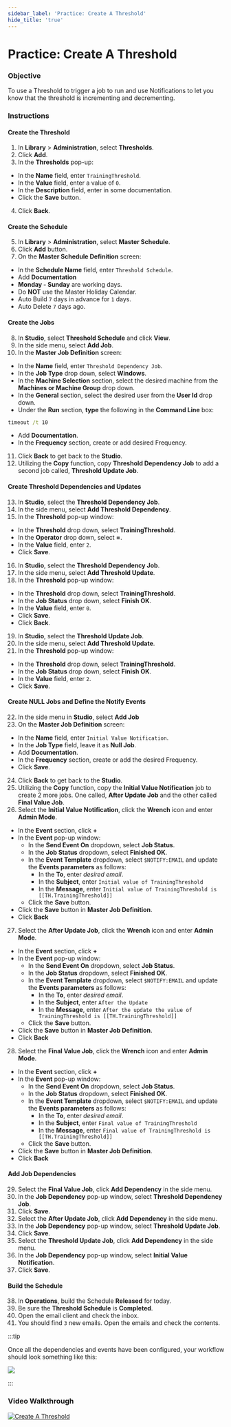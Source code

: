 ```yaml
---
sidebar_label: 'Practice: Create A Threshold'
hide_title: 'true'
---
```


# Practice: Create A Threshold

### Objective

To use a Threshold to trigger a job to run and use Notifications to let you know that the threshold is incrementing and decrementing.

### Instructions

#### Create the Threshold

1.  In **Library** > **Administration**, select **Thresholds**. 
2.  Click **Add**.
3.  In the **Thresholds** pop-up:
  * In the **Name** field, enter ```TrainingThreshold```.
  * In the **Value** field, enter a value of ```0```.
  * In the **Description** field, enter in some documentation.
  * Click the **Save** button.
4.  Click **Back**.

#### Create the Schedule

5.  In **Library** > **Administration**, select **Master Schedule**.
6.  Click **Add** button.
7.  On the **Master Schedule Definition** screen:
  * In the **Schedule Name** field, enter ```Threshold Schedule```.
  * Add **Documentation**
  * **Monday - Sunday** are working days.
  * Do **NOT** use the Master Holiday Calendar.
  * Auto Build ```7``` days in advance for ```1``` days.
  * Auto Delete ```7``` days ago.

#### Create the Jobs

8.  In **Studio**, select **Threshold Schedule** and click **View**.
9.  In the side menu, select **Add Job**.
10. In the **Master Job Definition** screen:
  * In the **Name** field, enter ```Threshold Dependency Job```.
  * In the **Job Type** drop down, select **Windows**.
  * In the **Machine Selection** section, select the desired machine from the **Machines or Machine Group** drop down. 
  * In the **General** section, select the desired user from the **User Id** drop down.
  * Under the **Run** section, **type** the following in the **Command Line** box:
 
```cmd
timeout /t 10
```

  * Add **Documentation**.
  * In the **Frequency** section, create or add desired Frequency.
11. Click **Back** to get back to the **Studio**.
12. Utilizing the **Copy** function, copy **Threshold Dependency Job** to add a second job called, **Threshold Update Job**.

#### Create Threshold Dependencies and Updates

13. In **Studio**, select the **Threshold Dependency Job**.
14. In the side menu, select **Add Threshold Dependency**.
15. In the **Threshold** pop-up window:
  * In the **Threshold** drop down, select **TrainingThreshold**.
  * In the **Operator** drop down, select **=**.
  * In the **Value** field, enter ```2```.
  * Click **Save**.
16. In **Studio**, select the **Threshold Dependency Job**.
17. In the side menu, select **Add Threshold Update**.
18. In the **Threshold** pop-up window:
  * In the **Threshold** drop down, select **TrainingThreshold**.
  * In the **Job Status** drop down, select **Finish OK**.
  * In the **Value** field, enter ```0```.
  * Click **Save**.
  * Click **Back**.
19. In **Studio**, select the **Threshold Update Job**.
20. In the side menu, select **Add Threshold Update**.
21. In the **Threshold** pop-up window:
  * In the **Threshold** drop down, select **TrainingThreshold**.
  * In the **Job Status** drop down, select **Finish OK**.
  * In the **Value** field, enter ```2```.
  * Click **Save**.

#### Create NULL Jobs and Define the Notify Events

22. In the side menu in **Studio**, select **Add Job**
23. On the **Master Job Definition** screen:
  * In the **Name** field, enter ```Initial Value Notification```.
  * In the **Job Type** field, leave it as **Null Job**.
  * Add **Documentation**.
  * In the **Frequency** section, create or add the desired Frequency.
  * Click **Save**.
24. Click **Back** to get back to the **Studio**. 
25. Utilizing the **Copy** function, copy the **Initial Value Notification** job to create 2 more jobs. One called, **After Update Job** and the other called **Final Value Job**.
26. Select the **Initial Value Notification**, click the **Wrench** icon and enter **Admin Mode**. 
  * In the **Event** section, click **+**
  * In the **Event** pop-up window:
    * In the **Send Event On** dropdown, select **Job Status**.
    * In the **Job Status** dropdown, select **Finished OK**.
    * In the **Event Template** dropdown, select ```$NOTIFY:EMAIL``` and update the **Events parameters** as follows:
	  * In the **To**, enter *desired email*.
	  * In the **Subject**, enter ```Initial value of TrainingThreshold```
	  * In the **Message**, enter ```Initial value of TrainingThreshold is [[TH.TrainingThreshold]]```
    * Click the **Save** button.
  * Click the **Save** button in **Master Job Definition**.
  * Click **Back**
27. Select the **After Update Job**, click the **Wrench** icon and enter **Admin Mode**. 
  * In the **Event** section, click **+**
  * In the **Event** pop-up window:
    * In the **Send Event On** dropdown, select **Job Status**.
    * In the **Job Status** dropdown, select **Finished OK**.
    * In the **Event Template** dropdown, select ```$NOTIFY:EMAIL``` and update the **Events parameters** as follows:
	  * In the **To**, enter *desired email*.
	  * In the **Subject**, enter ```After the Update```
	  * In the **Message**, enter ```After the update the value of TrainingThreshold is [[TH.TrainingThreshold]]```
    * Click the **Save** button.
  * Click the **Save** button in **Master Job Definition**.
  * Click **Back**
28. Select the **Final Value Job**, click the **Wrench** icon and enter **Admin Mode**. 
  * In the **Event** section, click **+**
  * In the **Event** pop-up window:
    * In the **Send Event On** dropdown, select **Job Status**.
    * In the **Job Status** dropdown, select **Finished OK**.
    * In the **Event Template** dropdown, select ```$NOTIFY:EMAIL``` and update the **Events parameters** as follows:
	  * In the **To**, enter *desired email*.
	  * In the **Subject**, enter ```Final value of TrainingThreshold```
	  * In the **Message**, enter ```Final value of TrainingThreshold is [[TH.TrainingThreshold]]```
    * Click the **Save** button.
  * Click the **Save** button in **Master Job Definition**.
  * Click **Back**

#### Add Job Dependencies

29. Select the **Final Value Job**, click **Add Dependency** in the side menu.
30. In the **Job Dependency** pop-up window, select **Threshold Dependency Job**.
31. Click **Save**.
32. Select the **After Update Job**, click **Add Dependency** in the side menu.
33. In the **Job Dependency** pop-up window, select **Threshold Update Job**.
34. Click **Save**.
35. Select the **Threshold Update Job**, click **Add Dependency** in the side menu.
36. In the **Job Dependency** pop-up window, select **Initial Value Notification**.
37. Click **Save**.

#### Build the Schedule

38. In **Operations**, build the Schedule **Released** for today.
39. Be sure the **Threshold Schedule** is **Completed**.
40. Open the email client and check the inbox.
41. You should find ```3``` new emails. Open the emails and check the contents.

:::tip

Once all the dependencies and events have been configured, your workflow should look something like this:

![](../static/img/Threshold_studio.png)

:::

### Video Walkthrough

[![Create A Threshold](../static/img/create-a-threshold.png)](https://sma1980-my.sharepoint.com/:v:/g/personal/rweesner_smatechnologies_com/EaLBxeK8-ldPoUjaLkyF6lEBMoSvClDnXo8cUW2ytP6IUQ?e=M6meEa&nav=eyJyZWZlcnJhbEluZm8iOnsicmVmZXJyYWxBcHAiOiJTdHJlYW1XZWJBcHAiLCJyZWZlcnJhbFZpZXciOiJTaGFyZURpYWxvZy1MaW5rIiwicmVmZXJyYWxBcHBQbGF0Zm9ybSI6IldlYiIsInJlZmVycmFsTW9kZSI6InZpZXcifX0%3D)
